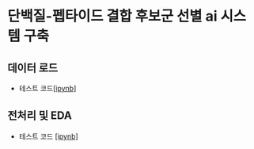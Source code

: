 # 단백질-펩타이드 결합 후보군 선별 ai 시스템 구축
## 데이터 로드
- 테스트 코드[[ipynb]](https://github.com/kbjung/Study/blob/main/graduate_school/rcsb/test_data_api.ipynb)
## 전처리 및 EDA
- 테스트 코드 [[ipynb]](https://github.com/kbjung/Study/blob/main/graduate_school/rcsb/test_xml_load.ipynb)

